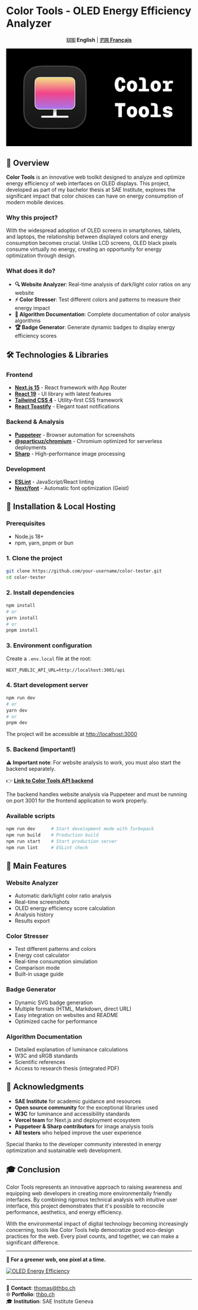 # Color Tools - OLED Energy Efficiency Analyzer

<div align="center">

**🇺🇸 English** | **[🇫🇷 Français](README_fr.md)**

</div>

![Color Tools](./public/og.png)

## 🎯 Overview

**Color Tools** is an innovative web toolkit designed to analyze and optimize energy efficiency of web interfaces on OLED displays. This project, developed as part of my bachelor thesis at SAE Institute, explores the significant impact that color choices can have on energy consumption of modern mobile devices.

### Why this project?

With the widespread adoption of OLED screens in smartphones, tablets, and laptops, the relationship between displayed colors and energy consumption becomes crucial. Unlike LCD screens, OLED black pixels consume virtually no energy, creating an opportunity for energy optimization through design.

### What does it do?

- **🔍 Website Analyzer**: Real-time analysis of dark/light color ratios on any website
- **⚡ Color Stresser**: Test different colors and patterns to measure their energy impact
- **🔬 Algorithm Documentation**: Complete documentation of color analysis algorithms
- **🏆 Badge Generator**: Generate dynamic badges to display energy efficiency scores

## 🛠️ Technologies & Libraries

### Frontend
- **[Next.js 15](https://nextjs.org/)** - React framework with App Router
- **[React 19](https://react.dev/)** - UI library with latest features
- **[Tailwind CSS 4](https://tailwindcss.com/)** - Utility-first CSS framework
- **[React Toastify](https://github.com/fkhadra/react-toastify)** - Elegant toast notifications

### Backend & Analysis
- **[Puppeteer](https://pptr.dev/)** - Browser automation for screenshots
- **[@sparticuz/chromium](https://github.com/Sparticuz/chromium)** - Chromium optimized for serverless deployments
- **[Sharp](https://sharp.pixelplumbing.com/)** - High-performance image processing

### Development
- **[ESLint](https://eslint.org/)** - JavaScript/React linting
- **[Next/font](https://nextjs.org/docs/app/building-your-application/optimizing/fonts)** - Automatic font optimization (Geist)

## 🚀 Installation & Local Hosting

### Prerequisites
- Node.js 18+ 
- npm, yarn, pnpm or bun

### 1. Clone the project
```bash
git clone https://github.com/your-username/color-tester.git
cd color-tester
```

### 2. Install dependencies
```bash
npm install
# or
yarn install
# or
pnpm install
```

### 3. Environment configuration
Create a `.env.local` file at the root:
```env
NEXT_PUBLIC_API_URL=http://localhost:3001/api
```

### 4. Start development server
```bash
npm run dev
# or
yarn dev
# or
pnpm dev
```

The project will be accessible at [http://localhost:3000](http://localhost:3000)

### 5. Backend (Important!)

⚠️ **Important note**: For website analysis to work, you must also start the backend separately.

👉 **[Link to Color Tools API backend](https://github.com/your-username/color-tools-backend)**

The backend handles website analysis via Puppeteer and must be running on port 3001 for the frontend application to work properly.

### Available scripts
```bash
npm run dev      # Start development mode with Turbopack
npm run build    # Production build
npm run start    # Start production server
npm run lint     # ESLint check
```

## 🎨 Main Features

### Website Analyzer
- Automatic dark/light color ratio analysis
- Real-time screenshots
- OLED energy efficiency score calculation
- Analysis history
- Results export

### Color Stresser
- Test different patterns and colors
- Energy cost calculator
- Real-time consumption simulation
- Comparison mode
- Built-in usage guide

### Badge Generator
- Dynamic SVG badge generation
- Multiple formats (HTML, Markdown, direct URL)
- Easy integration on websites and README
- Optimized cache for performance

### Algorithm Documentation
- Detailed explanation of luminance calculations
- W3C and sRGB standards
- Scientific references
- Access to research thesis (integrated PDF)

## 🙏 Acknowledgments

- **SAE Institute** for academic guidance and resources
- **Open source community** for the exceptional libraries used
- **W3C** for luminance and accessibility standards
- **Vercel team** for Next.js and deployment ecosystem
- **Puppeteer & Sharp contributors** for image analysis tools
- **All testers** who helped improve the user experience

Special thanks to the developer community interested in energy optimization and sustainable web development.

## 🎓 Conclusion

Color Tools represents an innovative approach to raising awareness and equipping web developers in creating more environmentally friendly interfaces. By combining rigorous technical analysis with intuitive user interface, this project demonstrates that it's possible to reconcile performance, aesthetics, and energy efficiency.

With the environmental impact of digital technology becoming increasingly concerning, tools like Color Tools help democratize good eco-design practices for the web. Every pixel counts, and together, we can make a significant difference.

---

**🌱 For a greener web, one pixel at a time.**

[![OLED Energy Efficiency](https://ct.thbo.ch/api/badge?website=https://ct.thbo.ch&score=85)](https://ct.thbo.ch)

---

📧 **Contact**: [thomas@thbo.ch](mailto:thomas@thbo.ch)  
🌐 **Portfolio**: [thbo.ch](https://thbo.ch)  
🎓 **Institution**: SAE Institute Geneva